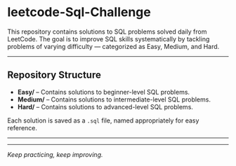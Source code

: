 # leetcode-Sql-Challenge

This repository contains solutions to SQL problems solved daily from LeetCode. The goal is to improve SQL skills systematically by tackling problems of varying difficulty — categorized as Easy, Medium, and Hard.

---

## Repository Structure

- **Easy/** – Contains solutions to beginner-level SQL problems.
- **Medium/** – Contains solutions to intermediate-level SQL problems.
- **Hard/** – Contains solutions to advanced-level SQL problems.

Each solution is saved as a `.sql` file, named appropriately for easy reference.

---


---

*Keep practicing, keep improving.*
